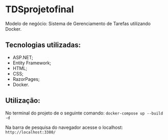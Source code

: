 # TDSprojetofinal

Modelo de negócio: Sistema de Gerenciamento de Tarefas utilizando Docker.

## Tecnologias utilizadas:

* ASP.NET;
* Entity Framework;
* HTML;
* CSS;
* RazorPages; 
* Docker.


## Utilização:
No terminal do projeto de o seguinte comando:
``` docker-compose up --build -d ```

Na barra de pesquisa do navegador acesse o localhost:
``` http://localhost:3380/ ```
